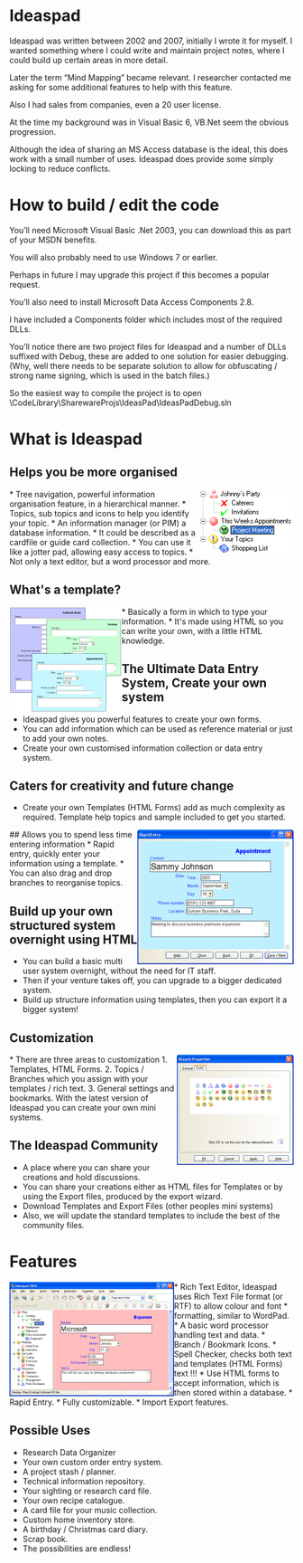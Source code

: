 # Ideaspad

Ideaspad was written between 2002 and 2007, initially I wrote it for myself. I wanted something where I could write and maintain project notes, where I could build up certain areas in more detail.

Later the term “Mind Mapping” became relevant. I researcher contacted me asking for some additional features to help with this feature.

Also I had sales from companies, even a 20 user license.

At the time my background was in Visual Basic 6, VB.Net seem the obvious progression.

Although the idea of sharing an MS Access database is the ideal, this does work with a small number of uses. Ideaspad does provide some simply locking to reduce conflicts.


# How to build / edit the code

You’ll need Microsoft Visual Basic .Net 2003, you can download this as part of your MSDN benefits.

You will also probably need to use Windows 7 or earlier.

Perhaps in future I may upgrade this project if this becomes a popular request.

You’ll also need to install Microsoft Data Access Components 2.8.

I have included a Components folder which includes most of the required DLLs.

You’ll notice there are two project files for Ideaspad and a number of DLLs suffixed with Debug, these are added to one solution for easier debugging. (Why, well there needs to be separate solution to allow for obfuscating / strong name signing, which is used in the batch files.)

So the easiest way to compile the project is to open \CodeLibrary\SharewareProjs\IdeasPad\IdeasPadDebug.sln

# What is Ideaspad

## Helps you be more organised
<img align="right" src="gfx/branchicons.png" width="168" height="114">
* Tree navigation, powerful information organisation feature, in a hierarchical manner.
* Topics, sub topics and icons to help you identify your topic.
* An information manager (or PIM) a database information.
* It could be described as a cardfile or guide card collection.
* You can use it like a jotter pad, allowing easy access to topics.
* Not only a text editor, but a word processor and more.





## What's a template?
<img align="left" src="gfx/templates-html-forms.png" width="199" height="186">
* Basically a form in which to type your information.
* It's made using HTML so you can write your own, with a little HTML knowledge.

## The Ultimate Data Entry System, Create your own system
* Ideaspad gives you powerful features to create your own forms.
* You can add information which can be used as reference material or just to add your own notes.
* Create your own customised information collection or data entry system.

## Caters for creativity and future change
* Create your own Templates (HTML Forms) add as much complexity as required.
Template help topics and sample included to get you started.



<img align="right" src="gfx/rapidentry.png" width="277" height="238">
## Allows you to spend less time entering information
* Rapid entry, quickly enter your information using a template.
* You can also drag and drop branches to reorganise topics.

## Build up your own structured system overnight using HTML
* You can build a basic multi user system overnight, without the need for IT staff.
* Then if your venture takes off, you can upgrade to a bigger dedicated system.
* Build up structure information using templates, then you can export it a bigger system!







## Customization
<img align="right" src="gfx/branch-icons.png" width="207" height="195">
* There are three areas to customization
1.	Templates, HTML Forms. 
2.	Topics / Branches which you assign with your templates / rich text. 
3.	General settings and bookmarks. 
With the latest version of Ideaspad you can create your own mini systems.

## The Ideaspad Community
* A place where you can share your creations and hold discussions.
* You can share your creations either as HTML files for Templates or by using the Export files, produced by the export wizard.
* Download Templates and Export Files (other peoples mini systems)
* Also, we will update the standard templates to include the best of the community files.





# Features
<img align="left" src="gfx/project-plan.png" width="292" height="202">
* Rich Text Editor, Ideaspad uses Rich Text File format (or RTF) to allow colour and font * formatting, similar to WordPad.
* A basic word processor handling text and data.
* Branch / Bookmark Icons.
* Spell Checker, checks both text and templates (HTML Forms) text !!!
* Use HTML forms to accept information, which is then stored within a database.
* Rapid Entry.
* Fully customizable.
* Import Export features.






## Possible Uses
* Research Data Organizer
* Your own custom order entry system.
* A project stash / planner.
* Technical information repository.
* Your sighting or research card file.
* Your own recipe catalogue.
* A card file for your music collection.
* Custom home inventory store.
* A birthday / Christmas card diary.
* Scrap book.
* The possibilities are endless!



